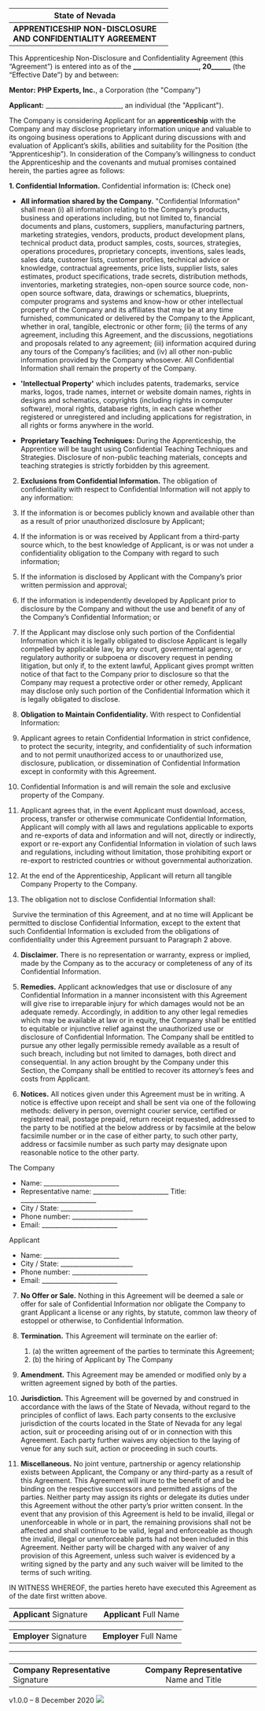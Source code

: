State of Nevada||
| - | -: |
|**APPRENTICESHIP NON-DISCLOSURE<br>AND CONFIDENTIALITY AGREEMENT**|

This Apprenticeship Non-Disclosure and Confidentiality Agreement (this “Agreement”) is entered into as of the **\_\_\_\_\_\_\_\_\_\_\_\_\_\_\_\_\_\_\_\_, 20\_\_\_\_\_\_** (the “Effective Date”) by and between:

**Mentor:** **PHP Experts, Inc.**, a Corporation (the "Company")

**Applicant:** \_\_\_\_\_\_\_\_\_\_\_\_\_\_\_\_\_\_\_\_\_\_\_\_, an individual (the "Applicant").

The Company is considering Applicant for an **apprenticeship** with the Company and may disclose proprietary information unique and valuable to its ongoing business operations to Applicant during discussions with and evaluation of Applicant’s skills, abilities and suitability for the Position (the “Apprenticeship”). In consideration of the Company’s willingness to conduct the Apprenticeship and the covenants and mutual promises contained herein, the parties agree as follows:

**1.  Confidential Information.** Confidential information is: (Check one)

  *   **All information shared by the Company.** "Confidential Information" shall mean (i) all information relating to the Company’s products, business and operations including, but not limited to, financial documents and plans, customers, suppliers, manufacturing partners, marketing strategies, vendors, products, product development plans, technical product data, product samples, costs, sources, strategies, operations procedures, proprietary concepts, inventions, sales leads, sales data, customer lists, customer profiles, technical advice or knowledge, contractual agreements, price lists, supplier lists, sales estimates, product specifications, trade secrets, distribution methods, inventories, marketing strategies, non-open source source code, non-open source software,  data, drawings or schematics, blueprints, computer programs and systems and know-how or other intellectual property of the Company and its affiliates that may be at any time furnished, communicated or delivered by the Company to the Applicant, whether in oral, tangible, electronic or other form; (ii) the terms of any agreement, including this Agreement, and the discussions, negotiations and proposals related to any agreement; (iii) information acquired during any tours of the Company’s facilities; and (iv) all other non-public information provided by the Company whosoever. All Confidential Information shall remain the property of the Company.
  
  *   **'Intellectual Property'** which includes patents, trademarks, service marks, logos, trade names, internet or website domain names, rights in designs and schematics, copyrights (including rights in computer software), moral rights, database rights, in each case whether registered or unregistered and including applications for registration, in all rights or forms anywhere in the world.
  
  *   **Proprietary Teaching Techniques:** During the Apprenticeship, the Apprentice will be taught using Confidential Teaching Techniques and Strategies. Disclosure of non-public teaching materials, concepts and teaching strategies is strictly forbidden by this agreement.

2. **Exclusions from Confidential Information.** The obligation of confidentiality with respect to Confidential Information will not apply to any information:

  1. If the information is or becomes publicly known and available other than as a result of prior unauthorized disclosure by Applicant; 

  2. If the information is or was received by Applicant from a third-party source which, to the best knowledge of Applicant, is or was not under a confidentiality obligation to the Company with regard to such information; 

  3. If the information is disclosed by Applicant with the Company’s prior written permission and approval; 

  4. If the information is independently developed by Applicant prior to disclosure by the Company and without the use and benefit of any of the Company’s Confidential Information; or

  5. If the Applicant may disclose only such portion of the Confidential Information which it is legally obligated to disclose Applicant is legally compelled by applicable law, by any court, governmental agency, or regulatory authority or subpoena or discovery request in pending litigation, but only if, to the extent lawful, Applicant gives prompt written notice of that fact to the Company prior to disclosure so that the Company may request a protective order or other remedy, Applicant may disclose only such portion of the Confidential Information which it is legally obligated to disclose.

3. **Obligation to Maintain Confidentiality.** With respect to Confidential Information:

  1. Applicant agrees to retain Confidential Information in strict confidence, to protect the security, integrity, and confidentiality of such information and to not permit unauthorized access to or unauthorized use, disclosure, publication, or dissemination of Confidential Information except in conformity with this Agreement.

  2. Confidential Information is and will remain the sole and exclusive property of the Company.

  3. Applicant agrees that, in the event Applicant must download, access, process, transfer or otherwise communicate Confidential Information, Applicant will comply with all laws and regulations applicable to exports and re-exports of data and information and will not, directly or indirectly, export or re-export any Confidential Information in violation of such laws and regulations, including without limitation, those prohibiting export or re-export to restricted countries or without governmental authorization.

  4. At the end of the Apprenticeship, Applicant will return all tangible Company Property to the Company.

  5. The obligation not to disclose Confidential Information shall: 

` `Survive the termination of this Agreement, and at no time will Applicant be permitted to disclose Confidential Information, except to the extent that such Confidential Information is excluded from the obligations of confidentiality under this Agreement pursuant to Paragraph 2 above.

4.  **Disclaimer.**  There is no representation or warranty, express or implied, made by the Company as to the accuracy or completeness of any of its Confidential Information.

5.  **Remedies.** Applicant acknowledges that use or disclosure of any Confidential Information in a manner inconsistent with this Agreement will give rise to irreparable injury for which damages would not be an adequate remedy.  Accordingly, in addition to any other legal remedies which may be available at law or in equity, the Company shall be entitled to equitable or injunctive relief against the unauthorized use or disclosure of Confidential Information. The Company shall be entitled to pursue any other legally permissible remedy available as a result of such breach, including but not limited to damages, both direct and consequential. In any action brought by the Company under this Section, the Company shall be entitled to recover its attorney’s fees and costs from Applicant.

6.  **Notices.**  All notices given under this Agreement must be in writing. A notice is effective upon receipt and shall be sent via one of the following methods: delivery in person, overnight courier service, certified or registered mail, postage prepaid, return receipt requested, addressed to the party to be notified at the below address or by facsimile at the below facsimile number or in the case of either party, to such other party, address or facsimile number as such party may designate upon reasonable notice to the other party.

The Company

  * Name: \_\_\_\_\_\_\_\_\_\_\_\_\_\_\_\_\_\_\_\_\_\_\_\_
  * Representative name: \_\_\_\_\_\_\_\_\_\_\_\_\_\_\_\_\_\_\_\_\_\_\_\_ Title: \_\_\_\_\_\_\_\_\_\_\_\_\_\_\_\_\_\_\_\_\_\_\_\_
  * City / State: \_\_\_\_\_\_\_\_\_\_\_\_\_\_\_\_\_\_\_\_\_\_\_
  * Phone number: \_\_\_\_\_\_\_\_\_\_\_\_\_\_\_\_\_\_\_\_\_\_\_\_
  * Email: \_\_\_\_\_\_\_\_\_\_\_\_\_\_\_\_\_\_\_\_\_\_\_\_

Applicant
  * Name: \_\_\_\_\_\_\_\_\_\_\_\_\_\_\_\_\_\_\_\_\_\_\_\_
  * City / State: \_\_\_\_\_\_\_\_\_\_\_\_\_\_\_\_\_\_\_\_\_\_\_
  * Phone number: \_\_\_\_\_\_\_\_\_\_\_\_\_\_\_\_\_\_\_\_\_\_\_\_
  * Email: \_\_\_\_\_\_\_\_\_\_\_\_\_\_\_\_\_\_\_\_\_\_\_\_

7. **No Offer or Sale.** Nothing in this Agreement will be deemed a sale or offer for sale of Confidential Information nor obligate the Company to grant Applicant a license or any rights, by statute, common law theory of estoppel or otherwise, to Confidential Information.

8.  **Termination.** This Agreement will terminate on the earlier of: 

    1. (a) the written agreement of the parties to terminate this Agreement;
    2. (b) the hiring of Applicant by The Company

9.  **Amendment.** This Agreement may be amended or modified only by a written agreement signed by both of the parties. 

10.  **Jurisdiction.** This Agreement will be governed by and construed in accordance with the laws of the State of Nevada, without regard to the principles of conflict of laws. Each party consents to the exclusive jurisdiction of the courts located in the State of Nevada for any legal action, suit or proceeding arising out of or in connection with this Agreement. Each party further waives any objection to the laying of venue for any such suit, action or proceeding in such courts. 

11.  **Miscellaneous.** No joint venture, partnership or agency relationship exists between Applicant, the Company or any third-party as a result of this Agreement. This Agreement will inure to the benefit of and be binding on the respective successors and permitted assigns of the parties. Neither party may assign its rights or delegate its duties under this Agreement without the other party’s prior written consent. In the event that any provision of this Agreement is held to be invalid, illegal or unenforceable in whole or in part, the remaining provisions shall not be affected and shall continue to be valid, legal and enforceable as though the invalid, illegal or unenforceable parts had not been included in this Agreement. Neither party will be charged with any waiver of any provision of this Agreement, unless such waiver is evidenced by a writing signed by the party and any such waiver will be limited to the terms of such writing.

IN WITNESS WHEREOF, the parties hereto have executed this Agreement as of the date first written above.

||||
| :- | :- | :-: |
|**Applicant** Signature||**Applicant** Full Name|




||||
| :- | :- | :-: |
|**Employer** Signature||**Employer** Full Name|




|<p></p><p></p>|||
| :- | :- | :-: |
|**Company Representative** Signature||**Company Representative** Name and Title|

v1.0.0 – 8 December 2020
![](Apprenticeship%20NDA.001.jpeg)
